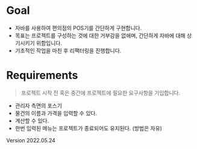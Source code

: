 # Goal
- 자바를 사용하여 편의점의 POS기를 간단하게 구현합니다.
- 목표는 프로젝트를 구성하는 것에 대한 거부감을 없애며, 간단하게 자바에 대해 상기시키기 위함입니다.
- 기초적인 작업을 마친 후 리팩터링을 진행합니다.

# Requirements
> 프로젝트 시작 전 혹은 중간에 프로젝트에 필요한 요구사항을 기입합니다.

- 관리자 측면의 포스기
- 물건의 이름과 가격을 입력할 수 있다.
- 계산할 수 있다.
- 한번 입력된 메뉴는 프로젝트가 종료되어도 유지된다. (방법은 자유) 

Version 2022.05.24